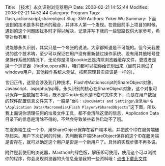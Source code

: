 ﻿Title: ［技术］永久识别浏览器用户
Date: 2008-02-21 14:52:44
Modified: 2008-02-21 14:52:44
Category: Program
Tags: flash,actionscript,shareobject
Slug: 359
Authors: Yoker.Wu
Summary: 
    下面谈到的技术是多种技术的融合，并非本人第一个发现。在做目前手上项目的时候，遇到的这个问题困扰多时才得以解决，记录并写下我的一些思路仅供大家参考，希望对你有用！

说能够永久识别，其实只是一个夸张的说法，大家都知道是不可能的。但今天我要说的这个技术呐，至少可以保证在用户没有重新装过操作系统、没有用其他帐号登录操作系统的情况下，无论你是清除cookie还是清除浏览器缓存文件，更或者是换一个浏览器（firefox,opera等），咱们都可以把你给识别出来（目前只测试了windows用户，其他操作系统未测试，按照原理其实应该是一样的）。

言归正传，这里会涉及到几种技术。Flash中Actionscript的ShareObject对象、Javascript、asp/php/jsp等。永久识别的核心在ShareObject对象，这个对象可以保存一些数据在本地，既不是Cookie也不是IE临时文件夹下，而是在用户数据的软件配置信息文件夹下，一般是“`盘符：\Documents and Settings\登录用户名\Application Data\Macromedia\Flash Player\#SharedObjects`”这下面，所以我上面说你清理任何的垃圾文件工具，都不会清除这里的信息，Application Data目录下的信息是清除不得的，不然会导致某些软件启动不了哦。

在服务端生成一个ID，用ShareObject保存在客户端本地，并把这个ID在服务端储存起来。用户下次访问的时候，先判断客户端ShareObject保存的这个ID在服务端是否存在，就可以确定这个用户是否是一个新用户了。具体的实现步骤不再多说。

附件是我使用的浏览器，Maxthon的绿色版，解压即可使用，使用这个可以测试你的程序，你会发现浏览器的头信息全是我的一些资料哦：[点击下载此文件](/attachments/month_0802/x200822821591.rar)
